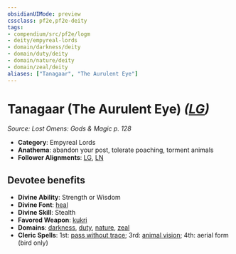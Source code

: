 ```yaml
---
obsidianUIMode: preview
cssclass: pf2e,pf2e-deity
tags:
- compendium/src/pf2e/logm
- deity/empyreal-lords
- domain/darkness/deity
- domain/duty/deity
- domain/nature/deity
- domain/zeal/deity
aliases: ["Tanagaar", "The Aurulent Eye"]
---
```

# Tanagaar (The Aurulent Eye) *([LG](../../../rules/traits/lawful-goo-b1.md))*  
*Source: Lost Omens: Gods & Magic p. 128*  

- **Category**: Empyreal Lords
- **Anathema**: abandon your post, tolerate poaching, torment animals
- **Follower Alignments**: [LG](../../../rules/traits/lawful-goo-b1.md), [LN](../../../rules/traits/lawful-neutral-b1.md)

## Devotee benefits

- **Divine Ability**: Strength or Wisdom
- **Divine Font**: [heal](../../spells/heal.md)
- **Divine Skill**: Stealth
- **Favored Weapon**: [kukri](../../equipment/items/kukri.md)
- **Domains**: [darkness](../domains.md#Darkness), [duty](../domains.md#Duty), [nature](../domains.md#Nature), [zeal](../domains.md#Zeal)
- **Cleric Spells**: 1st: [pass without trace](../../spells/pass-without-trace.md); 3rd: [animal vision](../../spells/animal-vision.md); 4th: aerial form (bird only)